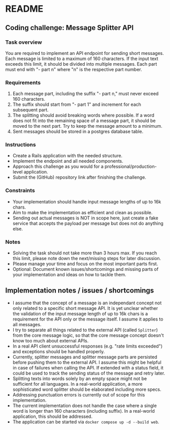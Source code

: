 # README

## Coding challenge: Message Splitter API

### Task overview

You are required to implement an API endpoint for sending short messages. Each message is limited to a maximum of 160
characters. If the input text exceeds this limit, it should be divided into multiple messages. Each part must end
with "- part n" where "n" is the respective part number.

### Requirements

1. Each message part, including the suffix "- part n," must never exceed 160 characters.
2. The suffix should start from "- part 1" and increment for each subsequent part.
3. The splitting should avoid breaking words where possible. If a word does not fit into the remaining space of a
   message part, it should be moved to the next part. Try to keep the message amount to a minimum.
4. Sent messages should be stored in a postgres database table.

### Instructions

- Create a Rails application with the needed structure.
- Implement the endpoint and all needed components.
- Approach this challenge as you would for a professional/production-level application.
- Submit the (GitHub) repository link after finishing the challenge.

### Constraints

- Your implementation should handle input message lengths of up to 16k chars.
- Aim to make the implementation as efficient and clean as possible.
- Sending out actual messages is NOT in scope here, just create a fake service that accepts the payload per message but
  does not do anything else.

### Notes

- Solving the task should not take more than 3 hours max. If you reach this limit, please note down the next/missing
  steps for later discussion.
- Please manage your time and focus on the most important parts first.
- Optional: Document known issues/shortcomings and missing parts of your implementation and ideas on how to tackle them.

## Implementation notes / issues / shortcomings

- I assume that the concept of a message is an independant concept not only related to a specific short message API. It
  is yet unclear whether the validation of the input message length of up to 16k chars is a requirement for the API
  only or the message itself. I assume it applies to all messages.
- I try to separate all things related to the external API (called `Splitter`) from the core message logic, so that the
  core message concept doesn't know too much about external APIs.
- In a real API client unsuccessful responses (e.g. "rate limits exceeded") and exceptions should be handled properly.
- Currently, splitter messages and splitter message parts are persisted before pushing them to the external API. I
  assume this might be helpful in case of failures when calling the API. If extended with a status field, it could be
  used to track the sending status of the message and retry later.
- Splitting texts into words solely by an empty space might not be sufficient for all languages. In a real-world
  application, a more sophisticated word splitter should be elaborated including more specs.
- Addressing punctuation errors is currently out of scope for this implementation.
- The current implementation does not handle the case where a single word is longer than 160 characters (including
  suffix). In a real-world application, this should be addressed.
- The application can be started via `docker compose up -d --build web`.
